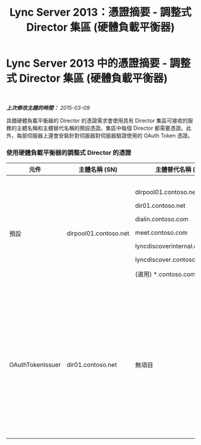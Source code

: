 ﻿---
title: Lync Server 2013：憑證摘要 - 調整式 Director 集區 (硬體負載平衡器)
TOCTitle: 憑證摘要 - 調整式 Director 集區 (硬體負載平衡器)
ms:assetid: 45940add-8027-418d-b79a-9033b494762f
ms:mtpsurl: https://technet.microsoft.com/zh-tw/library/JJ204846(v=OCS.15)
ms:contentKeyID: 49290777
ms.date: 08/10/2015
mtps_version: v=OCS.15
ms.translationtype: HT
---

# Lync Server 2013 中的憑證摘要 - 調整式 Director 集區 (硬體負載平衡器)

 

_**上次修改主題的時間：** 2015-03-09_

具備硬體負載平衡器的 Director 的憑證需求會使用具有 Director 集區可接收的服務的主體名稱和主體替代名稱的預設憑證。集區中每個 Director 都需要憑證。此外，每部伺服器上還會安裝針對伺服器對伺服器驗證使用的 OAuth Token 憑證。

### 使用硬體負載平衡器的調整式 Director 的憑證

<table>
<colgroup>
<col style="width: 25%" />
<col style="width: 25%" />
<col style="width: 25%" />
<col style="width: 25%" />
</colgroup>
<thead>
<tr class="header">
<th>元件</th>
<th>主體名稱 (SN)</th>
<th>主體替代名稱 (SAN)</th>
<th>註解</th>
</tr>
</thead>
<tbody>
<tr class="odd">
<td><p>預設</p></td>
<td><p>dirpool01.contoso.net</p></td>
<td><p>dirpool01.contoso.net</p>
<p>dir01.contoso.net</p>
<p>dialin.contoso.com</p>
<p>meet.contoso.com</p>
<p>lyncdiscoverinternal.contoso.com</p>
<p>lyncdiscover.contoso.com</p>
<p>(選用) *.contoso.com</p></td>
<td><p>可向內部管理的憑證授權單位 (CA) 或公用 CA 要求 Director 憑證。</p>
<p>Director 會回應來自周邊中的反向 Proxy 或 Edge Server 的要求。</p>
<p>或者，簡單 URL 的萬用字元項目</p></td>
</tr>
<tr class="even">
<td><p>OAuthTokenIssuer</p></td>
<td><p>dir01.contoso.net</p></td>
<td><p>無項目</p></td>
<td><div class="alert">
> [!IMPORTANT]  
> 請注意，雖然最小金鑰長度是 1024，但是您可能會收到警告表示建議最小金鑰長度為 2048 位元。


</div>
<p>OAuthTokenIssuer 憑證是單一目的憑證，用於驗證大規模環境中的伺服器，且可向內部 CA 或公用 CA 要求。此憑證為必要。</p></td>
</tr>
</tbody>
</table>

